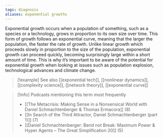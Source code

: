 ```yaml
---
tags: diagnosis
aliases: exponential growths
---
```


Exponential growth occurs when a population of something, such as a species or a technology, grows in proportion to its own size over time. This form of growth follows an exponential curve, meaning that the larger the population, the faster the rate of growth. Unlike linear growth which proceeds slowly in proportion to the size of the population, exponential growth can proceed quickly, becoming surprisingly large within a short amount of time. This is why it’s important to be aware of the potential for exponential growth when looking at issues such as population explosion, technological advances and climate change.

> [!example] See also
> [[exponential tech]], [[nonlinear dynamics]], [[complexity science]], [[network theory]], [[exponential curve]]

> [!info] Podcasts mentioning this term most frequently
> * [[The Metacrisis: Making Sense in a Nonsensical World with Daniel Schmachtenberger & Thomas Ermacora]] (8)
> * [[In Search of the Third Attractor, Daniel Schmachtenberger (part 1)]] (7)
> * [[Daniel Schmachtenberger: Bend not Break: Maximum Power & Hyper Agents – The Great Simplification 20]] (5)